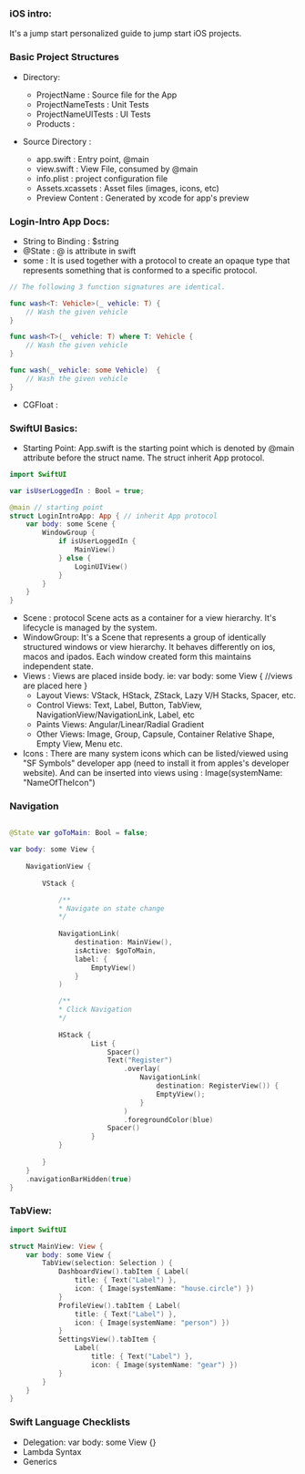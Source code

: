 ### iOS intro: 
It's a jump start personalized guide to jump start iOS projects.

### Basic Project Structures
* Directory:
    - ProjectName : Source file for the App
    - ProjectNameTests : Unit Tests
    - ProjectNameUITests : UI Tests
    - Products : 

* Source Directory :
    - <projectname>app.swift : Entry point, @main
    - <anything>view.swift : View File, consumed by @main
    - info.plist : project configuration file
    - Assets.xcassets : Asset files (images, icons, etc) 
    - Preview Content : Generated by xcode for app's preview
### Login-Intro App Docs:
- String to Binding<String> : $string
- @State : @ is attribute in swift
- some : It is used together with a protocol to create an opaque type that represents something that is conformed to a specific protocol. 

```swift
// The following 3 function signatures are identical.

func wash<T: Vehicle>(_ vehicle: T) {
    // Wash the given vehicle
}

func wash<T>(_ vehicle: T) where T: Vehicle {
    // Wash the given vehicle
}

func wash(_ vehicle: some Vehicle)  {
    // Wash the given vehicle
}
```
- CGFloat : 

### SwiftUI Basics:
- Starting Point: <ProjectName>App.swift is the starting point which is denoted by @main attribute before the struct name. The struct inherit App protocol.
```swift
import SwiftUI

var isUserLoggedIn : Bool = true;

@main // starting point
struct LoginIntroApp: App { // inherit App protocol
    var body: some Scene {
        WindowGroup {
            if isUserLoggedIn {
                MainView()
            } else {
                LoginUIView()
            }
        }
    }
}
```
- Scene : protocol Scene acts as a container for a view hierarchy. It's lifecycle is managed by the system.
- WindowGroup: It's a Scene that represents a group of identically structured windows or view hierarchy. It behaves differently on ios, macos and ipados. Each window created form this maintains independent state. 
- Views : Views are placed inside body. ie: var body: some View { //views are placed here }
    - Layout Views: VStack, HStack, ZStack, Lazy V/H Stacks, Spacer, etc.
    - Control Views: Text, Label, Button, TabView, NavigationView/NavigationLink, Label, etc
    - Paints Views: Angular/Linear/Radial Gradient
    - Other Views: Image, Group, Capsule, Container Relative Shape, Empty View, Menu etc.
- Icons : There are many system icons which can be listed/viewed using "SF Symbols" developer app (need to install it from apples's developer website). And can be inserted into views using : Image(systemName: "NameOfTheIcon")
### Navigation

```swift

@State var goToMain: Bool = false;

var body: some View {
    
    NavigationView {
    
        VStack {

            /**
            * Navigate on state change
            */
                
            NavigationLink(
                destination: MainView(),
                isActive: $goToMain,
                label: {
                    EmptyView()
                }
            )

            /**
            * Click Navigation
            */
                    
            HStack {
                    List {
                        Spacer()
                        Text("Register")
                            .overlay(
                                NavigationLink(
                                    destination: RegisterView()) {
                                    EmptyView();
                                }
                            )
                            .foregroundColor(blue)
                        Spacer()
                    }
            }
                    
        }
    }
    .navigationBarHidden(true)
}
```

### TabView:
```swift
import SwiftUI

struct MainView: View {
    var body: some View {
        TabView(selection: Selection ) {
            DashboardView().tabItem { Label(
                title: { Text("Label") },
                icon: { Image(systemName: "house.circle") })
            }
            ProfileView().tabItem { Label(
                title: { Text("Label") },
                icon: { Image(systemName: "person") })
            }
            SettingsView().tabItem {
                Label(
                    title: { Text("Label") },
                    icon: { Image(systemName: "gear") })
            }
        }
    }
}
```

### Swift Language Checklists
- Delegation: var body: some View {}
- Lambda Syntax
- Generics